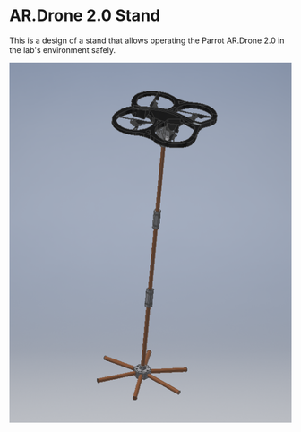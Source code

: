 # AR.Drone 2.0 Stand
This is a design of a stand that allows operating the Parrot AR.Drone 2.0 in the lab's environment safely.

![AR.Drone 2.0 Stand](/Images/Stand_2.png)